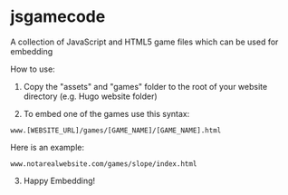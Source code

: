 # jsgamecode
A collection of JavaScript and HTML5 game files which can be used for embedding

How to use:

1. Copy the "assets" and "games" folder to the root of your website directory (e.g. Hugo website folder)

2. To embed one of the games use this syntax:
```
www.[WEBSITE_URL]/games/[GAME_NAME]/[GAME_NAME].html
```
Here is an example:
```
www.notarealwebsite.com/games/slope/index.html
```

3. Happy Embedding!
